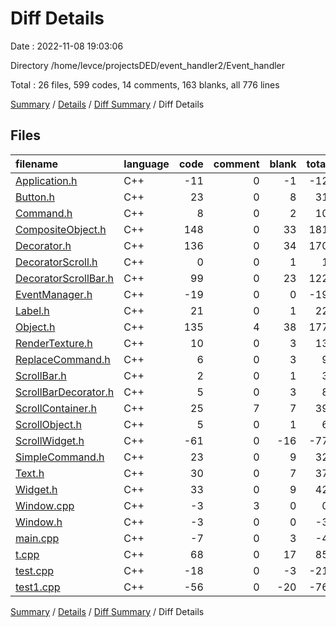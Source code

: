 # Diff Details

Date : 2022-11-08 19:03:06

Directory /home/levce/projectsDED/event_handler2/Event_handler

Total : 26 files,  599 codes, 14 comments, 163 blanks, all 776 lines

[Summary](results.md) / [Details](details.md) / [Diff Summary](diff.md) / Diff Details

## Files
| filename | language | code | comment | blank | total |
| :--- | :--- | ---: | ---: | ---: | ---: |
| [Application.h](/Application.h) | C++ | -11 | 0 | -1 | -12 |
| [Button.h](/Button.h) | C++ | 23 | 0 | 8 | 31 |
| [Command.h](/Command.h) | C++ | 8 | 0 | 2 | 10 |
| [CompositeObject.h](/CompositeObject.h) | C++ | 148 | 0 | 33 | 181 |
| [Decorator.h](/Decorator.h) | C++ | 136 | 0 | 34 | 170 |
| [DecoratorScroll.h](/DecoratorScroll.h) | C++ | 0 | 0 | 1 | 1 |
| [DecoratorScrollBar.h](/DecoratorScrollBar.h) | C++ | 99 | 0 | 23 | 122 |
| [EventManager.h](/EventManager.h) | C++ | -19 | 0 | 0 | -19 |
| [Label.h](/Label.h) | C++ | 21 | 0 | 1 | 22 |
| [Object.h](/Object.h) | C++ | 135 | 4 | 38 | 177 |
| [RenderTexture.h](/RenderTexture.h) | C++ | 10 | 0 | 3 | 13 |
| [ReplaceCommand.h](/ReplaceCommand.h) | C++ | 6 | 0 | 3 | 9 |
| [ScrollBar.h](/ScrollBar.h) | C++ | 2 | 0 | 1 | 3 |
| [ScrollBarDecorator.h](/ScrollBarDecorator.h) | C++ | 5 | 0 | 3 | 8 |
| [ScrollContainer.h](/ScrollContainer.h) | C++ | 25 | 7 | 7 | 39 |
| [ScrollObject.h](/ScrollObject.h) | C++ | 5 | 0 | 1 | 6 |
| [ScrollWidget.h](/ScrollWidget.h) | C++ | -61 | 0 | -16 | -77 |
| [SimpleCommand.h](/SimpleCommand.h) | C++ | 23 | 0 | 9 | 32 |
| [Text.h](/Text.h) | C++ | 30 | 0 | 7 | 37 |
| [Widget.h](/Widget.h) | C++ | 33 | 0 | 9 | 42 |
| [Window.cpp](/Window.cpp) | C++ | -3 | 3 | 0 | 0 |
| [Window.h](/Window.h) | C++ | -3 | 0 | 0 | -3 |
| [main.cpp](/main.cpp) | C++ | -7 | 0 | 3 | -4 |
| [t.cpp](/t.cpp) | C++ | 68 | 0 | 17 | 85 |
| [test.cpp](/test.cpp) | C++ | -18 | 0 | -3 | -21 |
| [test1.cpp](/test1.cpp) | C++ | -56 | 0 | -20 | -76 |

[Summary](results.md) / [Details](details.md) / [Diff Summary](diff.md) / Diff Details